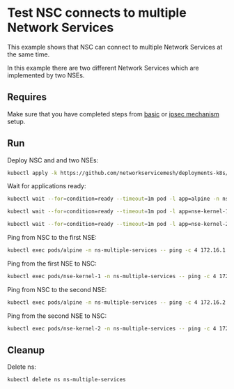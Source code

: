# Test NSC connects to multiple Network Services

This example shows that NSC can connect to multiple Network Services at the same time.

In this example there are two different Network Services which are implemented by two NSEs.

## Requires

Make sure that you have completed steps from [basic](../../basic) or [ipsec mechanism](../../ipsec_mechanism) setup.

## Run

Deploy NSC and and two NSEs:
```bash
kubectl apply -k https://github.com/networkservicemesh/deployments-k8s/examples/features/multiple-services?ref=8ab9f920ba54188b274df433565301da1a3eba3b
```

Wait for applications ready:
```bash
kubectl wait --for=condition=ready --timeout=1m pod -l app=alpine -n ns-multiple-services
```
```bash
kubectl wait --for=condition=ready --timeout=1m pod -l app=nse-kernel-1 -n ns-multiple-services
```
```bash
kubectl wait --for=condition=ready --timeout=1m pod -l app=nse-kernel-2 -n ns-multiple-services
```

Ping from NSC to the first NSE:
```bash
kubectl exec pods/alpine -n ns-multiple-services -- ping -c 4 172.16.1.100
```

Ping from the first NSE to NSC:
```bash
kubectl exec pods/nse-kernel-1 -n ns-multiple-services -- ping -c 4 172.16.1.101
```

Ping from NSC to the second NSE:
```bash
kubectl exec pods/alpine -n ns-multiple-services -- ping -c 4 172.16.2.100
```

Ping from the second NSE to NSC:
```bash
kubectl exec pods/nse-kernel-2 -n ns-multiple-services -- ping -c 4 172.16.2.101
```

## Cleanup

Delete ns:
```bash
kubectl delete ns ns-multiple-services
```
